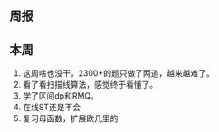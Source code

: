 ## 周报
## 本周
1. 这周啥也没干，2300+的题只做了两道，越来越难了。
2. 看了看扫描线算法，感觉终于看懂了。
3. 学了区间dp和RMQ。
3. 在线ST还是不会
4. 复习母函数，扩展欧几里的

